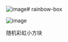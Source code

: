 ![image](https://github.com/suimisama/rainbow-box/assets/56116271/1d64d2ff-09b3-4ddb-a11c-8c71d881609d)# rainbow-box

![image](https://github.com/suimisama/rainbow-box/assets/56116271/707fcc40-f4cb-484d-92fe-448b580fc6d8)


随机彩虹小方块
